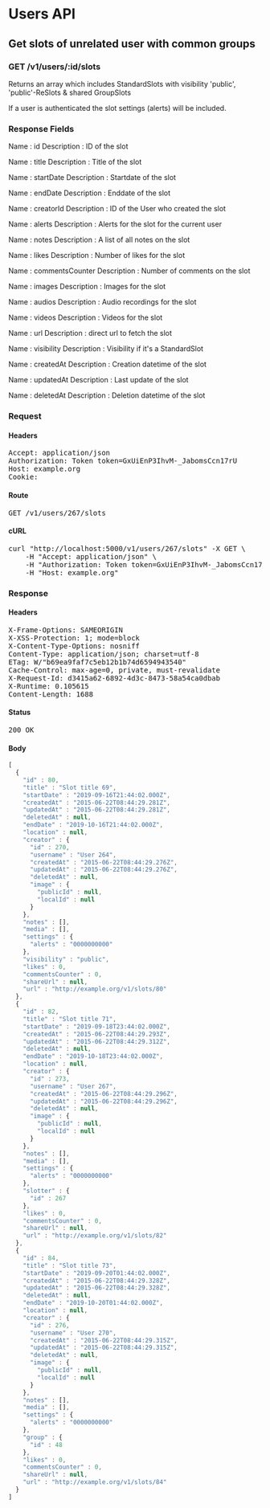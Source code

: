 # Users API

## Get slots of unrelated user with common groups

### GET /v1/users/:id/slots

Returns an array which includes StandardSlots with visibility &#39;public&#39;, &#39;public&#39;-ReSlots &amp; shared GroupSlots

If a user is authenticated the slot settings (alerts) will be included.

### Response Fields

Name : id
Description : ID of the slot

Name : title
Description : Title of the slot

Name : startDate
Description : Startdate of the slot

Name : endDate
Description : Enddate of the slot

Name : creatorId
Description : ID of the User who created the slot

Name : alerts
Description : Alerts for the slot for the current user

Name : notes
Description : A list of all notes on the slot

Name : likes
Description : Number of likes for the slot

Name : commentsCounter
Description : Number of comments on the slot

Name : images
Description : Images for the slot

Name : audios
Description : Audio recordings for the slot

Name : videos
Description : Videos for the slot

Name : url
Description : direct url to fetch the slot

Name : visibility
Description : Visibility if it&#39;s a StandardSlot

Name : createdAt
Description : Creation datetime of the slot

Name : updatedAt
Description : Last update of the slot

Name : deletedAt
Description : Deletion datetime of the slot

### Request

#### Headers

<pre>Accept: application/json
Authorization: Token token=GxUiEnP3IhvM-_JabomsCcn17rU
Host: example.org
Cookie: </pre>

#### Route

<pre>GET /v1/users/267/slots</pre>

#### cURL

<pre class="request">curl &quot;http://localhost:5000/v1/users/267/slots&quot; -X GET \
	-H &quot;Accept: application/json&quot; \
	-H &quot;Authorization: Token token=GxUiEnP3IhvM-_JabomsCcn17rU&quot; \
	-H &quot;Host: example.org&quot;</pre>

### Response

#### Headers

<pre>X-Frame-Options: SAMEORIGIN
X-XSS-Protection: 1; mode=block
X-Content-Type-Options: nosniff
Content-Type: application/json; charset=utf-8
ETag: W/&quot;b69ea9faf7c5eb12b1b74d6594943540&quot;
Cache-Control: max-age=0, private, must-revalidate
X-Request-Id: d3415a62-6892-4d3c-8473-58a54ca0dbab
X-Runtime: 0.105615
Content-Length: 1688</pre>

#### Status

<pre>200 OK</pre>

#### Body

```javascript
[
  {
    "id" : 80,
    "title" : "Slot title 69",
    "startDate" : "2019-09-16T21:44:02.000Z",
    "createdAt" : "2015-06-22T08:44:29.281Z",
    "updatedAt" : "2015-06-22T08:44:29.281Z",
    "deletedAt" : null,
    "endDate" : "2019-10-16T21:44:02.000Z",
    "location" : null,
    "creator" : {
      "id" : 270,
      "username" : "User 264",
      "createdAt" : "2015-06-22T08:44:29.276Z",
      "updatedAt" : "2015-06-22T08:44:29.276Z",
      "deletedAt" : null,
      "image" : {
        "publicId" : null,
        "localId" : null
      }
    },
    "notes" : [],
    "media" : [],
    "settings" : {
      "alerts" : "0000000000"
    },
    "visibility" : "public",
    "likes" : 0,
    "commentsCounter" : 0,
    "shareUrl" : null,
    "url" : "http://example.org/v1/slots/80"
  },
  {
    "id" : 82,
    "title" : "Slot title 71",
    "startDate" : "2019-09-18T23:44:02.000Z",
    "createdAt" : "2015-06-22T08:44:29.293Z",
    "updatedAt" : "2015-06-22T08:44:29.312Z",
    "deletedAt" : null,
    "endDate" : "2019-10-18T23:44:02.000Z",
    "location" : null,
    "creator" : {
      "id" : 273,
      "username" : "User 267",
      "createdAt" : "2015-06-22T08:44:29.296Z",
      "updatedAt" : "2015-06-22T08:44:29.296Z",
      "deletedAt" : null,
      "image" : {
        "publicId" : null,
        "localId" : null
      }
    },
    "notes" : [],
    "media" : [],
    "settings" : {
      "alerts" : "0000000000"
    },
    "slotter" : {
      "id" : 267
    },
    "likes" : 0,
    "commentsCounter" : 0,
    "shareUrl" : null,
    "url" : "http://example.org/v1/slots/82"
  },
  {
    "id" : 84,
    "title" : "Slot title 73",
    "startDate" : "2019-09-20T01:44:02.000Z",
    "createdAt" : "2015-06-22T08:44:29.328Z",
    "updatedAt" : "2015-06-22T08:44:29.328Z",
    "deletedAt" : null,
    "endDate" : "2019-10-20T01:44:02.000Z",
    "location" : null,
    "creator" : {
      "id" : 276,
      "username" : "User 270",
      "createdAt" : "2015-06-22T08:44:29.315Z",
      "updatedAt" : "2015-06-22T08:44:29.315Z",
      "deletedAt" : null,
      "image" : {
        "publicId" : null,
        "localId" : null
      }
    },
    "notes" : [],
    "media" : [],
    "settings" : {
      "alerts" : "0000000000"
    },
    "group" : {
      "id" : 48
    },
    "likes" : 0,
    "commentsCounter" : 0,
    "shareUrl" : null,
    "url" : "http://example.org/v1/slots/84"
  }
]
```
